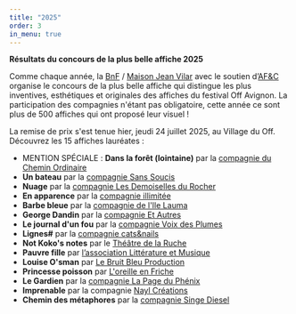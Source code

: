```yaml
---
title: "2025"
order: 3
in_menu: true
---
```

**Résultats du concours de la plus belle affiche 2025**

Comme chaque année, la [BnF](https://bnf.fr) / [Maison Jean Vilar](https://maisonjeanvilar.org/) avec le soutien d’[AF&C](https://www.festivaloffavignon.com/page/presentation-afc) organise le concours de la plus belle affiche qui distingue les plus inventives,  esthétiques et originales des affiches du festival Off Avignon. La participation des compagnies n'étant pas obligatoire, cette année ce sont plus de 500 affiches qui ont proposé leur visuel ! 

La remise de prix s'est tenue hier, jeudi 24 juillet 2025, au Village du Off. Découvrez les 15 affiches lauréates :
- MENTION SPÉCIALE : **Dans la forêt (lointaine)** par la [compagnie du Chemin Ordinaire](https://www.pony-production.com/dans-la-foret-lointaine)
- **Un bateau** par la [compagnie Sans Soucis](https://compagniesanssoucis.com/bateau.php)
- **Nuage** par la [compagnie Les Demoiselles du Rocher](https://www.lesdemoisellesdurocher.com/cretion-jeune-public)
- **En apparence** par la [compagnie illimitée](https://www.compagnie-illimitee.fr/spectacles/en-apparence)
- **Barbe bleue** par la [compagnie de l'Ile Lauma](https://ilelauma.com/new/pieces/barbe-bleue-dapres-amelie-nothomb/)
- **George Dandin** par la [compagnie Et Autres](https://www.festivaloffavignon.com/spectacles/7037-george-dandin)
- **Le journal d'un fou** par la [compagnie Voix des Plumes](https://www.voixdesplumes.com/le-journal-d-un-fou)
- **Lignes#** par la [compagnie cats&nails](https://catsandsnails.fr/creations/lignes/)
- **Not Koko's notes** par le [Théâtre de la Ruche](https://www.theatredelaruche.fr/not-koko-s-notes.html)
- **Pauvre fille** par [l’association Littérature et Musique](https://www.festivaloffavignon.com/spectacles/7072-pauvre-fille)
- **Louise O'sman** par [Le Bruit Bleu Production](http://louiseosman.com/)
- **Princesse poisson** par [L'oreille en Friche](https://loreilleenfriche.fr/projets/princesse-poison/)
- **Le Gardien** par la [compagnie La Page du Phénix](https://theatrehumanum.fr/programme/2025/le-gardien/)
- **Imprenable** par la compagnie [Nayl Créations](https://www.naylcreations.com/vauban)
- **Chemin des métaphores** par la [compagnie Singe Diesel](https://singediesel.org/spectacles/chemin-des-metaphores) 